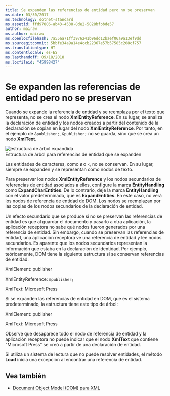 ```yaml
---
title: Se expanden las referencias de entidad pero no se preservan
ms.date: 03/30/2017
ms.technology: dotnet-standard
ms.assetid: ffd97806-ab43-4538-8de2-5828bfbbde57
author: mairaw
ms.author: mairaw
ms.openlocfilehash: 7a55aa71ff3976241b96dd12baef06a9a13ef9dd
ms.sourcegitcommit: 5bbfe34a9a14e4ccb22367e57b57585c208cf757
ms.translationtype: HT
ms.contentlocale: es-ES
ms.lasthandoff: 09/18/2018
ms.locfileid: "45998427"
---
```

# <a name="entity-references-are-expanded-and-not-preserved"></a>Se expanden las referencias de entidad pero no se preservan
Cuando se expande la referencia de entidad y se reemplaza por el texto que representa, no se crea el nodo **XmlEntityReference**. En su lugar, se analiza la declaración de entidad y los nodos creados a partir del contenido de la declaración se copian en lugar del nodo **XmlEntityReference**. Por tanto, en el ejemplo de `&publisher;`, `&publisher;` no se guarda, sino que se crea un nodo **XmlText**.  
  
 ![estructura de árbol expandida](../../../../docs/standard/data/xml/media/xmlentityref-expanded-nodes.gif "xmlentityref_expanded_nodes")  
Estructura de árbol para referencias de entidad que se expanden  
  
 Las entidades de caracteres, como `B` o `<`, no se conservan. En su lugar, siempre se expanden y se representan como nodos de texto.  
  
 Para preservar los nodos **XmlEntityReference** y los nodos secundarios de referencias de entidad asociados a ellos, configure la marca **EntityHandling** como **ExpandCharEntities**. De lo contrario, deje la marca **EntityHandling** con el valor predeterminado, que es **ExpandEntities**. En este caso, no verá los nodos de referencia de entidad de DOM. Los nodos se reemplazan por las copias de los nodos secundarios de la declaración de entidad.  
  
 Un efecto secundario que se produce si no se preservan las referencias de entidad es que al guardar el documento y pasarlo a otra aplicación, la aplicación receptora no sabe qué nodos fueron generados por una referencia de entidad. Sin embargo, cuando se preservan las referencias de entidad, una aplicación receptora ve una referencia de entidad y lee nodos secundarios. Es aparente que los nodos secundarios representan la información que estaba en la declaración de identidad. Por ejemplo, teóricamente, DOM tiene la siguiente estructura si se conservan referencias de entidad.  
  
 XmlElement: publisher  
  
 XmlEntityReference: `&publisher;`  
  
 XmlText: Microsoft Press  
  
 Si se expanden las referencias de entidad en DOM, que es el sistema predeterminado, la estructura tiene este tipo de árbol:  
  
 XmlElement: publisher  
  
 XmlText: Microsoft Press  
  
 Observe que desaparece todo el nodo de referencia de entidad y la aplicación receptora no puede indicar que el nodo **XmlText** que contiene "Microsoft Press" se creó a partir de una declaración de entidad.  
  
 Si utiliza un sistema de lectura que no puede resolver entidades, el método **Load** inicia una excepción al encontrar una referencia de entidad.  
  
## <a name="see-also"></a>Vea también

- [Document Object Model (DOM) para XML](../../../../docs/standard/data/xml/xml-document-object-model-dom.md)
